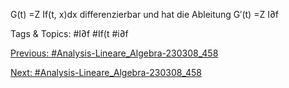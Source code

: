 G(t) =Z
If(t, x)dx
differenzierbar und hat die Ableitung
G′(t) =Z
I∂f

   Tags & Topics:
   #I∂f
   #If(t
   #i∂f

[Previous: #Analysis-Lineare_Algebra-230308_458](Analysis-Lineare_Algebra-230308_458.md)

[Next: #Analysis-Lineare_Algebra-230308_458](Analysis-Lineare_Algebra-230308_458.md)